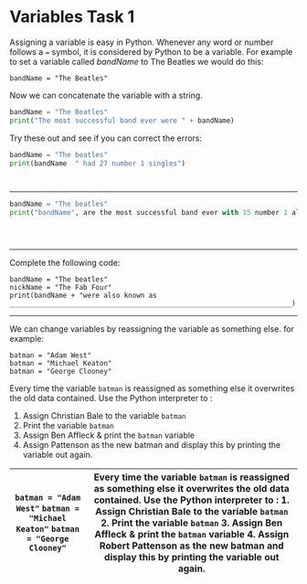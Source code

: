 # Variables Task 1
Assigning a variable is easy in Python. Whenever any word or number follows a `=` symbol, it is considered by Python to be a variable.
For example to set a variable called *bandName* to The Beatles we would do this:

`bandName = "The Beatles"`

Now we can concatenate the variable with a string.

```python
bandName = "The Beatles"
print("The most successful band ever were " + bandName)
```

Try these out and see if you can correct the errors:

<!-- Would be good if I could include a number in front of each task. This seems to upset the code block layout -->
```python
bandName = "The beatles"
print(bandName  " had 27 number 1 singles")
```

~~~


~~~


--- 	
```python
bandName = "The beatles"
print("bandName", are the most successful band ever with 15 number 1 albums)
```
~~~



~~~

--- 
Complete the following code:
``` 
bandName = "The beatles"
nickName = "The Fab Four"
print(bandName + "were also known as _____________________________________________________________________)
```
---
We can change variables by reassigning the variable as something else. for example:
```
batman = "Adam West"
batman = "Michael Keaton"
batman = "George Clooney"
```

Every time the variable `batman` is reassigned as something else it overwrites the old data contained.
Use the Python interpreter to :
1. Assign Christian Bale to the variable `batman`
2. Print the variable `batman`
3. Assign Ben Affleck & print the `batman` variable
4. Assign Pattenson as the new batman and display this by printing the variable out again.



| `batman = "Adam West"`  `batman = "Michael Keaton"`  `batman = "George Clooney"` 	| Every time the variable `batman` is reassigned as something else it overwrites the old data contained. Use the Python interpreter to : 1. Assign Christian Bale to the variable `batman` 2. Print the variable `batman` 3. Assign Ben Affleck & print the `batman` variable 4. Assign Robert Pattenson as the new batman and display this by printing the variable out again. 	|
|-	|-	|
